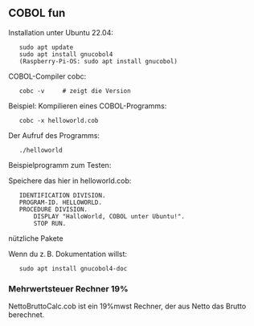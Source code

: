 ## COBOL fun

Installation unter Ubuntu 22.04:

       sudo apt update
       sudo apt install gnucobol4  
       (Raspberry-Pi-OS: sudo apt install gnucobol)

COBOL-Compiler cobc:

       cobc -v     # zeigt die Version

Beispiel: Kompilieren eines COBOL-Programms:

       cobc -x helloworld.cob  

Der Aufruf des Programms:  

       ./helloworld

Beispielprogramm zum Testen:

Speichere das hier in helloworld.cob:

       IDENTIFICATION DIVISION.
       PROGRAM-ID. HELLOWORLD.
       PROCEDURE DIVISION.
           DISPLAY "HalloWorld, COBOL unter Ubuntu!".
           STOP RUN.


nützliche Pakete

Wenn du z. B. Dokumentation willst:

       sudo apt install gnucobol4-doc  


    
### Mehrwertsteuer Rechner 19%

NettoBruttoCalc.cob ist ein 19%mwst Rechner, der aus Netto das Brutto berechnet.
